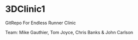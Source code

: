 # 3DClinic1
GitRepo For Endless Runner Clinic

Team: Mike Gauthier, Tom Joyce, Chris Banks & John Carlson
